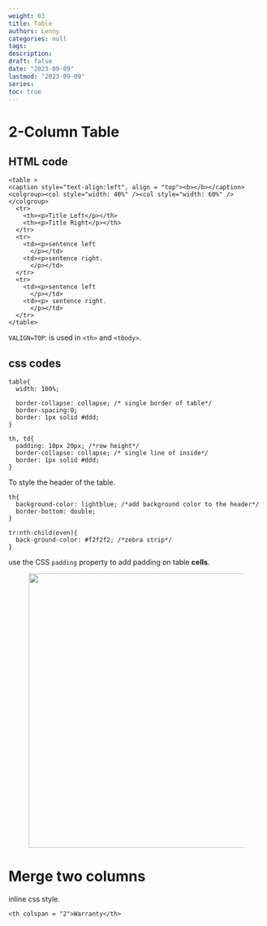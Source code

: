 ```yaml
---
weight: 03
title: Table
authors: Lenny
categories: null
tags: 
description: 
draft: false
date: "2023-09-09"
lastmod: "2023-09-09"
series:
toc: true
---
```



<!--more-->

# 2-Column Table

## HTML code
```
<table >
<caption style="text-align:left", align = "top"><b></b></caption>
<colgroup><col style="width: 40%" /><col style="width: 60%" />
</colgroup>
  <tr>
    <th><p>Title Left</p></th>
    <th><p>Title Right</p></th>
  </tr>
  <tr>
    <td><p>sentence left
      </p></td>
    <td><p>sentence right.
      </p></td>
  </tr>
  <tr>
    <td><p>sentence left
      </p></td>
    <td><p> sentence right.
      </p></td>
  </tr>
</table>

```

`VALIGN=TOP`: is used in `<th>` and `<tbody>`.  

## css codes
```
table{
  width: 100%;

  border-collapse: collapse; /* single border of table*/
  border-spacing:0;
  border: 1px solid #ddd;
}

```

```
th, td{
  padding: 10px 20px; /*row height*/
  border-collapse: collapse; /* single line of inside*/
  border: 1px solid #ddd;
}
```

To style the header of the table.

```
th{
  background-color: lightblue; /*add background color to the header*/
  border-bottom: double;
}

```

```
tr:nth-child(even){
  back-ground-color: #f2f2f2; /*zebra strip*/
}
```

use the CSS `padding` property to add padding on table <b>cells</b>.

<figure>
  <img width = "540" src = "/docs/images/Screenshot 2023-09-09 150734.png"/>
  <figcaption class = "bottom"></figcaption>
</figure>

# Merge two columns

inline css style.   
```
<th colspan = "2">Warranty</th>
```